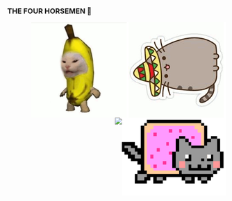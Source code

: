 ### THE FOUR HORSEMEN 👋
<div class"row">
<img alt="TACOCAT" src="https://raw.githubusercontent.com/JoeVictor22/JoeVictor22/master/tacocat.gif" align="right">
<img width="220" height="220" alt="NANANACAT" src="https://raw.githubusercontent.com/JoeVictor22/JoeVictor22/master/nananacat.gif" align="right">
<img height="180" alt="NYAN" src="https://raw.githubusercontent.com/JoeVictor22/JoeVictor22/master/nyannyan.gif" align="right">
<img height="150" alt"PINGU" src="https://i.redd.it/dw17hmccmq141.png" align="right">
</div>
<!--

Here are some ideas to get you started:

- 🔭 I’m currently working on ...
- 🌱 I’m currently learning ...
- 👯 I’m looking to collaborate on ...
- 🤔 I’m looking for help with ...
- 💬 Ask me about ...
- 📫 How to reach me: ...
- 😄 Pronouns: ...
- ⚡ Fun fact: ...
-->
